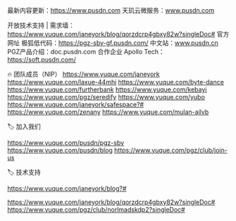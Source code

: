 最新内容更新：https://www.pusdn.com
天玑云微服务：www.pusdn.com


开放技术支持 | 需求墙：https://www.yuque.com/janeyork/blog/qorzdcrp4gbxy82w?singleDoc#
官方网址
极狐低代码：https://pgz-sbv-gf.pusdn.com/
中文站：www.pusdn.cn
PGZ产品介绍：doc.pusdn.com
合作企业
Apollo Tech：https://soft.pusdn.com/


🔥
团队成员（NIP）
https://www.yuque.com/janeyork
https://www.yuque.com/laxue-44mhi
https://www.yuque.com/byte-dance
https://www.yuque.com/furtherbank
https://www.yuque.com/kebayi
https://www.yuque.com/pgz/seredify
https://www.yuque.com/yubo
https://www.yuque.com/janeyork/safespace?#
https://www.yuque.com/zenany
https://www.yuque.com/mulan-ajlvb



🏷️
加入我们

https://www.yuque.com/pusdn/pgz-sbv
https://www.yuque.com/pusdn/blog
https://www.yuque.com/pgz/club/join-us

🏷️
技术支持

https://www.yuque.com/janeyork/blog?#
 
https://www.yuque.com/janeyork/blog/qorzdcrp4gbxy82w?singleDoc#
https://www.yuque.com/pgz/club/norlmadskdp2?singleDoc#
 

